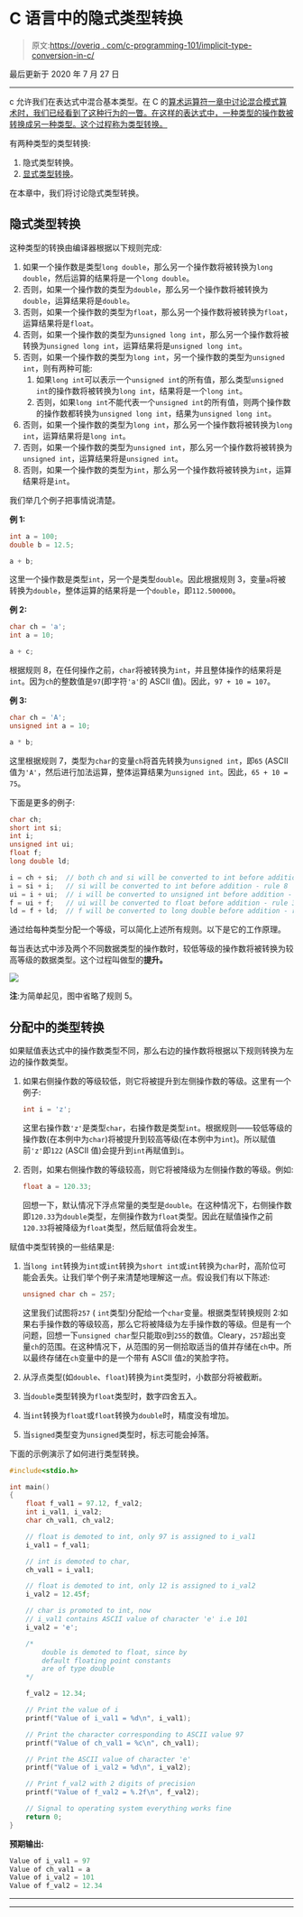 # C 语言中的隐式类型转换

> 原文:[https://overiq . com/c-programming-101/implicit-type-conversion-in-c/](https://overiq.com/c-programming-101/implicit-type-conversion-in-c/)

最后更新于 2020 年 7 月 27 日

* * *

c 允许我们在表达式中混合基本类型。在 C 的[算术运算符一章中讨论混合模式算术时，我们已经看到了这种行为的一瞥。在这样的表达式中，一种类型的操作数被转换成另一种类型。这个过程称为类型转换。](/c-programming-101/arithmetic-operators-in-c/#mixed-mode-arithmetic)

有两种类型的类型转换:

1.  隐式类型转换。
2.  [显式类型转换](/c-programming-101/explicit-type-conversion-in-c/)。

在本章中，我们将讨论隐式类型转换。

## 隐式类型转换

这种类型的转换由编译器根据以下规则完成:

1.  如果一个操作数是类型`long double`，那么另一个操作数将被转换为`long double`，然后运算的结果将是一个`long double`。
2.  否则，如果一个操作数的类型为`double`，那么另一个操作数将被转换为`double`，运算结果将是`double`。
3.  否则，如果一个操作数的类型为`float`，那么另一个操作数将被转换为`float`，运算结果将是`float`。
4.  否则，如果一个操作数的类型为`unsigned long int`，那么另一个操作数将被转换为`unsigned long int`，运算结果将是`unsigned long int`。
5.  否则，如果一个操作数的类型为`long int`，另一个操作数的类型为`unsigned int`，则有两种可能:
    1.  如果`long int`可以表示一个`unsigned int`的所有值，那么类型`unsigned int`的操作数将被转换为`long int`，结果将是一个`long int`。
    2.  否则，如果`long int`不能代表一个`unsigned int`的所有值，则两个操作数的操作数都转换为`unsigned long int`，结果为`unsigned long int`。
6.  否则，如果一个操作数的类型为`long int`，那么另一个操作数将被转换为`long int`，运算结果将是`long int`。
7.  否则，如果一个操作数的类型为`unsigned int`，那么另一个操作数将被转换为`unsigned int`，运算结果将是`unsigned int`。
8.  否则，如果一个操作数的类型为`int`，那么另一个操作数将被转换为`int`，运算结果将是`int`。

我们举几个例子把事情说清楚。

**例 1:**

```c
int a = 100;
double b = 12.5;

a + b;

```

这里一个操作数是类型`int`，另一个是类型`double`。因此根据规则 3，变量`a`将被转换为`double`，整体运算的结果将是一个`double`，即`112.500000`。

**例 2:**

```c
char ch = 'a';
int a = 10;

a + c;

```

根据规则 8，在任何操作之前，`char`将被转换为`int`，并且整体操作的结果将是`int`。因为`ch`的整数值是`97`(即字符`'a'`的 ASCII 值)。因此，`97 + 10 = 107`。

**例 3:**

```c
char ch = 'A';
unsigned int a = 10;

a * b;

```

这里根据规则 7，类型为`char`的变量`ch`将首先转换为`unsigned int`，即`65` (ASCII 值为`'A'`，然后进行加法运算，整体运算结果为`unsigned int`。因此，`65 + 10 = 75`。

下面是更多的例子:

```c
char ch;
short int si;
int i;
unsigned int ui;
float f;
long double ld;

i = ch + si;  // both ch and si will be converted to int before addition - rule 8
i = si + i;   // si will be converted to int before addition - rule 8
ui = i + ui;  // i will be converted to unsigned int before addition - rule 7
f = ui + f;   // ui will be converted to float before addition - rule 3
ld = f + ld;  // f will be converted to long double before addition - rule 1

```

通过给每种类型分配一个等级，可以简化上述所有规则。以下是它的工作原理。

每当表达式中涉及两个不同数据类型的操作数时，较低等级的操作数将被转换为较高等级的数据类型。这个过程叫做型的**提升。**

![](img/4a4410b88980f2230ae0c0591be4fc38.png)

**注**:为简单起见，图中省略了规则 5。

## 分配中的类型转换

如果赋值表达式中的操作数类型不同，那么右边的操作数将根据以下规则转换为左边的操作数类型。

1.  如果右侧操作数的等级较低，则它将被提升到左侧操作数的等级。这里有一个例子:

    ```c
    int i = 'z';

    ```

    这里右操作数`'z'`是类型`char`，右操作数是类型`int`。根据规则——较低等级的操作数(在本例中为`char`)将被提升到较高等级(在本例中为`int`)。所以赋值前`'z'`即`122` (ASCII 值)会提升到`int`再赋值到`i`。

2.  否则，如果右侧操作数的等级较高，则它将被降级为左侧操作数的等级。例如:

    ```c
    float a = 120.33;

    ```

    回想一下，默认情况下浮点常量的类型是`double`。在这种情况下，右侧操作数即`120.33`为`double`类型，左侧操作数为`float`类型。因此在赋值操作之前`120.33`将被降级为`float`类型，然后赋值将会发生。

赋值中类型转换的一些结果是:

1.  当`long int`转换为`int`或`int`转换为`short int`或`int`转换为`char`时，高阶位可能会丢失。让我们举个例子来清楚地理解这一点。假设我们有以下陈述:

    ```c
    unsigned char ch = 257;

    ```

    这里我们试图将`257` ( `int`类型)分配给一个`char`变量。根据类型转换规则 2:如果右手操作数的等级较高，那么它将被降级为左手操作数的等级。但是有一个问题，回想一下`unsigned char`型只能取`0`到`255`的数值。Cleary，`257`超出变量`ch`的范围。在这种情况下，从范围的另一侧拾取适当的值并存储在`ch`中。所以最终存储在`ch`变量中的是一个带有 ASCII 值`2`的笑脸字符。

2.  从浮点类型(如`double`、`float`)转换为`int`类型时，小数部分将被截断。

3.  当`double`类型转换为`float`类型时，数字四舍五入。

4.  当`int`转换为`float`或`float`转换为`double`时，精度没有增加。

5.  当`signed`类型变为`unsigned`类型时，标志可能会掉落。

下面的示例演示了如何进行类型转换。

```c
#include<stdio.h>

int main()
{
    float f_val1 = 97.12, f_val2;
    int i_val1, i_val2;
    char ch_val1, ch_val2;

    // float is demoted to int, only 97 is assigned to i_val1
    i_val1 = f_val1;

    // int is demoted to char,
    ch_val1 = i_val1;

    // float is demoted to int, only 12 is assigned to i_val2
    i_val2 = 12.45f;

    // char is promoted to int, now
    // i_val1 contains ASCII value of character 'e' i.e 101
    i_val2 = 'e';

    /*
        double is demoted to float, since by
        default floating point constants
        are of type double
    */

    f_val2 = 12.34;

    // Print the value of i
    printf("Value of i_val1 = %d\n", i_val1);

    // Print the character corresponding to ASCII value 97
    printf("Value of ch_val1 = %c\n", ch_val1);

    // Print the ASCII value of character 'e'
    printf("Value of i_val2 = %d\n", i_val2);

    // Print f_val2 with 2 digits of precision
    printf("Value of f_val2 = %.2f\n", f_val2);

    // Signal to operating system everything works fine
    return 0;
}

```

**预期输出:**

```c
Value of i_val1 = 97
Value of ch_val1 = a
Value of i_val2 = 101
Value of f_val2 = 12.34

```

* * *

* * *